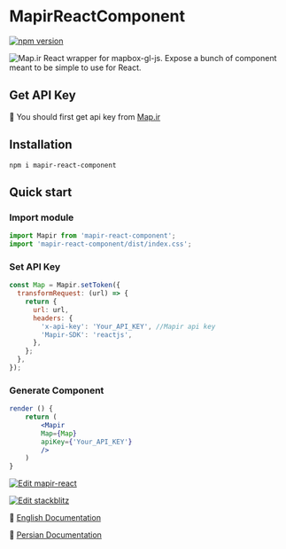 # MapirReactComponent

[![npm version](https://badge.fury.io/js/mapir-react-component.svg)](https://www.npmjs.com/package/mapir-react-component)

![Map.ir](https://map.ir/css/images/mapir-logo.png) React wrapper for mapbox-gl-js. Expose a bunch of component meant to be simple to use for React.

## Get API Key

🔑 You should first get api key from [Map.ir](https://corp.map.ir/registration/)

## Installation

```
npm i mapir-react-component
```

## Quick start

### Import module

```jsx
import Mapir from 'mapir-react-component';
import 'mapir-react-component/dist/index.css';
```

### Set API Key

```jsx
const Map = Mapir.setToken({
  transformRequest: (url) => {
    return {
      url: url,
      headers: {
        'x-api-key': 'Your_API_KEY', //Mapir api key
        'Mapir-SDK': 'reactjs',
      },
    };
  },
});
```

### Generate Component

```jsx
render () {
	return (
		<Mapir
		Map={Map}
		apiKey={'Your_API_KEY'}
		/>
	)
}
```

[![Edit mapir-react](https://codesandbox.io/static/img/play-codesandbox.svg)](https://codesandbox.io/s/objective-ganguly-st4od?fontsize=14)

[![Edit stackblitz](./assets/stackblitz.png)](https://react-fgwfsq.stackblitz.io)

📖 [English Documentation](https://github.com/map-ir/mapir-react-component/wiki/Documentation)

📖 [Persian Documentation](https://support.map.ir/developers/components/reactjs/)
